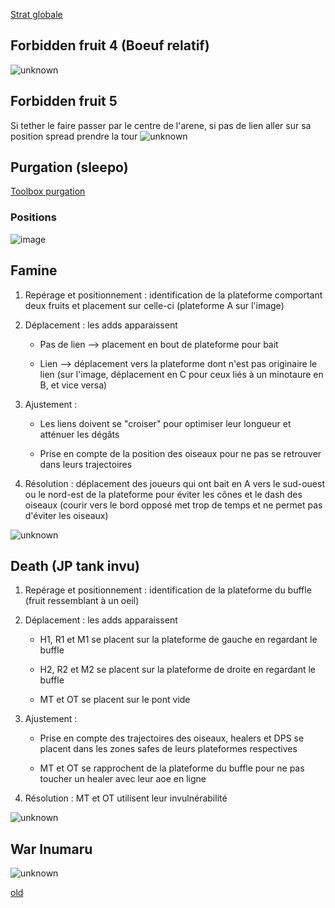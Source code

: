 [Strat globale](https://www.youtube.com/watch?v=ALsYpDwW8DU)

## Forbidden fruit 4 (Boeuf relatif)
![unknown](https://user-images.githubusercontent.com/106151129/190919215-b5f40d49-e1ab-4b38-8fa4-b1395b757acf.png)

## Forbidden fruit 5 
Si tether le faire passer par le centre de l'arene, si pas de lien aller sur sa position spread prendre la tour
![unknown](https://user-images.githubusercontent.com/106151129/190919242-312175ee-28f3-4c5a-8605-261acd61a2a6.png)

## Purgation (sleepo)
[Toolbox purgation](https://ff14.toolboxgaming.space/?id=771476818153661&preview=1#4)
### Positions
![image](https://user-images.githubusercontent.com/106151129/190918339-b3ac9150-7882-4848-820d-fbba166bf37d.png)

## Famine
1. Repérage et positionnement : identification de la plateforme comportant deux fruits et placement sur celle-ci (plateforme A sur l'image)
2. Déplacement : les adds apparaissent 

   - Pas de lien --> placement en bout de plateforme pour bait

   - Lien --> déplacement vers la plateforme dont n'est pas originaire le lien (sur l'image, déplacement en C pour ceux liés à un minotaure en B, et vice versa)
3. Ajustement :

   - Les liens doivent se "croiser" pour optimiser leur longueur et atténuer les dégâts
   
   - Prise en compte de la position des oiseaux pour ne pas se retrouver dans leurs trajectoires
4. Résolution : déplacement des joueurs qui ont bait en A vers le sud-ouest ou le nord-est de la plateforme pour éviter les cônes et le dash des oiseaux (courir vers le bord opposé met trop de temps et ne permet pas d'éviter les oiseaux)

![unknown](https://user-images.githubusercontent.com/106151129/190917571-a8609d1e-d6bc-475c-95eb-ce61b89a0718.png)


## Death (JP tank invu)
1. Repérage et positionnement : identification de la plateforme du buffle (fruit ressemblant à un oeil)
2. Déplacement : les adds apparaissent
   
   - H1, R1 et M1 se placent sur la plateforme de gauche en regardant le buffle
   
   - H2, R2 et M2 se placent sur la plateforme de droite en regardant le buffle
   
   - MT et OT se placent sur le pont vide
3. Ajustement :

   - Prise en compte des trajectoires des oiseaux, healers et DPS se placent dans les zones safes de leurs plateformes respectives
   
   - MT et OT se rapprochent de la plateforme du buffle pour ne pas toucher un healer avec leur aoe en ligne
4. Résolution : MT et OT utilisent leur invulnérabilité

![unknown](https://user-images.githubusercontent.com/106151129/190917583-43a05535-3d3b-4a40-9dd1-47543ef893ea.png)


## War Inumaru
![unknown](https://user-images.githubusercontent.com/106151129/192156661-42be449d-6939-40e7-94c0-24a92993f422.png)


[old](https://user-images.githubusercontent.com/106151129/190917591-643d1609-8ae0-44e3-a195-48b6173d955a.png)
